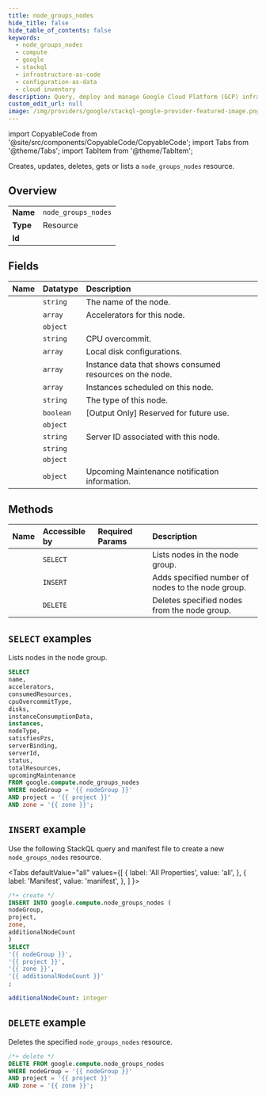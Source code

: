 ```yaml
---
title: node_groups_nodes
hide_title: false
hide_table_of_contents: false
keywords:
  - node_groups_nodes
  - compute
  - google
  - stackql
  - infrastructure-as-code
  - configuration-as-data
  - cloud inventory
description: Query, deploy and manage Google Cloud Platform (GCP) infrastructure and resources using SQL
custom_edit_url: null
image: /img/providers/google/stackql-google-provider-featured-image.png
---
```


import CopyableCode from '@site/src/components/CopyableCode/CopyableCode';
import Tabs from '@theme/Tabs';
import TabItem from '@theme/TabItem';

Creates, updates, deletes, gets or lists a <code>node_groups_nodes</code> resource.

## Overview
<table><tbody>
<tr><td><b>Name</b></td><td><code>node_groups_nodes</code></td></tr>
<tr><td><b>Type</b></td><td>Resource</td></tr>
<tr><td><b>Id</b></td><td><CopyableCode code="google.compute.node_groups_nodes" /></td></tr>
</tbody></table>

## Fields
| Name | Datatype | Description |
|:-----|:---------|:------------|
| <CopyableCode code="name" /> | `string` | The name of the node. |
| <CopyableCode code="accelerators" /> | `array` | Accelerators for this node. |
| <CopyableCode code="consumedResources" /> | `object` |  |
| <CopyableCode code="cpuOvercommitType" /> | `string` | CPU overcommit. |
| <CopyableCode code="disks" /> | `array` | Local disk configurations. |
| <CopyableCode code="instanceConsumptionData" /> | `array` | Instance data that shows consumed resources on the node. |
| <CopyableCode code="instances" /> | `array` | Instances scheduled on this node. |
| <CopyableCode code="nodeType" /> | `string` | The type of this node. |
| <CopyableCode code="satisfiesPzs" /> | `boolean` | [Output Only] Reserved for future use. |
| <CopyableCode code="serverBinding" /> | `object` |  |
| <CopyableCode code="serverId" /> | `string` | Server ID associated with this node. |
| <CopyableCode code="status" /> | `string` |  |
| <CopyableCode code="totalResources" /> | `object` |  |
| <CopyableCode code="upcomingMaintenance" /> | `object` | Upcoming Maintenance notification information. |

## Methods
| Name | Accessible by | Required Params | Description |
|:-----|:--------------|:----------------|:------------|
| <CopyableCode code="list_nodes" /> | `SELECT` | <CopyableCode code="nodeGroup, project, zone" /> | Lists nodes in the node group. |
| <CopyableCode code="add_nodes" /> | `INSERT` | <CopyableCode code="nodeGroup, project, zone" /> | Adds specified number of nodes to the node group. |
| <CopyableCode code="delete_nodes" /> | `DELETE` | <CopyableCode code="nodeGroup, project, zone" /> | Deletes specified nodes from the node group. |

## `SELECT` examples

Lists nodes in the node group.

```sql
SELECT
name,
accelerators,
consumedResources,
cpuOvercommitType,
disks,
instanceConsumptionData,
instances,
nodeType,
satisfiesPzs,
serverBinding,
serverId,
status,
totalResources,
upcomingMaintenance
FROM google.compute.node_groups_nodes
WHERE nodeGroup = '{{ nodeGroup }}'
AND project = '{{ project }}'
AND zone = '{{ zone }}'; 
```

## `INSERT` example

Use the following StackQL query and manifest file to create a new <code>node_groups_nodes</code> resource.

<Tabs
    defaultValue="all"
    values={[
        { label: 'All Properties', value: 'all', },
        { label: 'Manifest', value: 'manifest', },
    ]
}>
<TabItem value="all">

```sql
/*+ create */
INSERT INTO google.compute.node_groups_nodes (
nodeGroup,
project,
zone,
additionalNodeCount
)
SELECT 
'{{ nodeGroup }}',
'{{ project }}',
'{{ zone }}',
'{{ additionalNodeCount }}'
;
```
</TabItem>
<TabItem value="manifest">

```yaml
additionalNodeCount: integer

```
</TabItem>
</Tabs>

## `DELETE` example

Deletes the specified <code>node_groups_nodes</code> resource.

```sql
/*+ delete */
DELETE FROM google.compute.node_groups_nodes
WHERE nodeGroup = '{{ nodeGroup }}'
AND project = '{{ project }}'
AND zone = '{{ zone }}';
```
